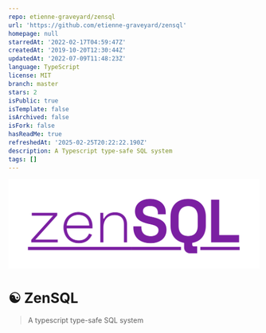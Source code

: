 ```yaml
---
repo: etienne-graveyard/zensql
url: 'https://github.com/etienne-graveyard/zensql'
homepage: null
starredAt: '2022-02-17T04:59:47Z'
createdAt: '2019-10-20T12:30:44Z'
updatedAt: '2022-07-09T11:48:23Z'
language: TypeScript
license: MIT
branch: master
stars: 2
isPublic: true
isTemplate: false
isArchived: false
isFork: false
hasReadMe: true
refreshedAt: '2025-02-25T20:22:22.190Z'
description: A Typescript type-safe SQL system
tags: []
---
```


<p align="center">
  <img src="https://github.com/etienne-dldc/zensql/blob/master/design/logo.png" width="597" alt="zensql logo">
</p>

# ☯️ ZenSQL

> A typescript type-safe SQL system

